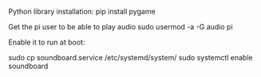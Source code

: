 
Python library installation:
pip install pygame

Get the pi user to be able to play audio
sudo usermod -a -G audio pi

Enable it to run at boot:

sudo cp soundboard.service /etc/systemd/system/
sudo systemctl enable soundboard
